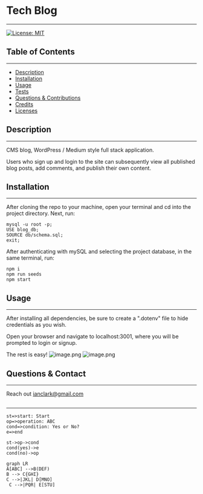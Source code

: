 # Tech Blog 
  ------
  
[![License: MIT](https://img.shields.io/badge/License-MIT-yellow.svg)](https://opensource.org/licenses/MIT)

  ## Table of Contents
  ------

  * [Description](#description)
  * [Installation](#installation)
  * [Usage](#usage)
  * [Tests](#tests)
  * [Questions & Contributions](#questions-contribute)
  * [Credits](#credits)
  * [Licenses](#licenses)

## Description 
----- 
CMS blog, WordPress / Medium style  full stack application. 

Users who sign up and login to the site can subsequently view all published blog posts, add comments, and publish their own content. 

## Installation 
---- 
After cloning the repo to your machine, open your terminal and cd into the project directory. Next, run: 
```
mysql -u root -p; 
USE blog_db;
SOURCE db/schema.sql; 
exit;
```

After authenticating with mySQL and selecting the project database, in the same terminal, run:

```
npm i
npm run seeds
npm start 
```

## Usage 
-----
After installing all dependencies, 
be sure to create a ".dotenv" file to hide credentials as you wish. 

Open your browser and navigate to localhost:3001, where you will be prompted to login or signup. 

The rest is easy!
![image.png](https://boostnote.io/api/teams/XQfj9qnTA/files/74f54aa95fa92f3f899f9cf2de21c37dd662066a72a98d69f2d3a29cb37b39c6-image.png)
![image.png](https://boostnote.io/api/teams/XQfj9qnTA/files/70b3f566d815dd3d1debcf0558e20a0919a462e24e326d6139b6a00d1fa435ca-image.png)


## Questions & Contact 
------ 
Reach out 
ianclark@gmail.com

##
_________

```flow
st=>start: Start
op=>operation: ABC
cond=>condition: Yes or No?
e=>end

st->op->cond
cond(yes)->e
cond(no)->op
```

```mermaid
graph LR
A[ABC] -->B(DEF)
B --> C{GHI}
C -->|JKL| D[MNO]
 C -->|PQR| E[STU]
```
